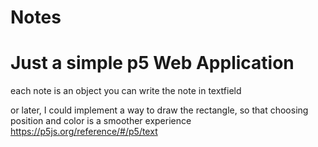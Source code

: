 # Notes
# Just a simple p5 Web Application

each note is an object
you can write the note in textfield

or later, I could implement a way to draw the rectangle, so that choosing position and color is a smoother experience 
https://p5js.org/reference/#/p5/text
